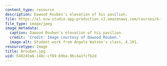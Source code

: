 ```yaml
---
content_type: resource
description: Dawood Rouben's elevation of his pavilion.
file: https://ol-ocw-studio-app-production.s3.amazonaws.com/courses/4-191-introduction-to-integrated-design-fall-2006/640243a6148ccf89b9ba96c4a1fcfb2d_Brouben.jpg
file_type: image/jpeg
image_metadata:
  caption: Dawood Rouben's elevation of his pavilion.
  credit: 'Credit: Image courtesy of Dawood Rouben.'
  image-alt: Student work from Angela Watson's class, 4.191.
resourcetype: Image
title: Brouben.jpg
uid: 640243a6-148c-cf89-b9ba-96c4a1fcfb2d
---
```

